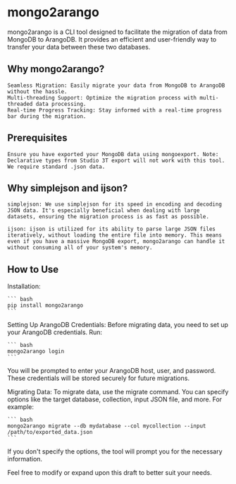 <!-- @format -->

# mongo2arango

mongo2arango is a CLI tool designed to facilitate the migration of data from
MongoDB to ArangoDB. It provides an efficient and user-friendly way to transfer
your data between these two databases.

## Why mongo2arango?

    Seamless Migration: Easily migrate your data from MongoDB to ArangoDB without the hassle.
    Multi-threading Support: Optimize the migration process with multi-threaded data processing.
    Real-time Progress Tracking: Stay informed with a real-time progress bar during the migration.

## Prerequisites

    Ensure you have exported your MongoDB data using mongoexport. Note: Declarative types from Studio 3T export will not work with this tool. We require standard .json data.

## Why simplejson and ijson?

    simplejson: We use simplejson for its speed in encoding and decoding JSON data. It's especially beneficial when dealing with large datasets, ensuring the migration process is as fast as possible.

    ijson: ijson is utilized for its ability to parse large JSON files iteratively, without loading the entire file into memory. This means even if you have a massive MongoDB export, mongo2arango can handle it without consuming all of your system's memory.

## How to Use

Installation:

    ``` bash
    pip install mongo2arango
    ```

Setting Up ArangoDB Credentials: Before migrating data, you need to set up your
ArangoDB credentials. Run:

    ``` bash
    mongo2arango login
    ```

You will be prompted to enter your ArangoDB host, user, and password. These
credentials will be stored securely for future migrations.

Migrating Data: To migrate data, use the migrate command. You can specify
options like the target database, collection, input JSON file, and more. For
example:

    ``` bash
    mongo2arango migrate --db mydatabase --col mycollection --input /path/to/exported_data.json
    ```

If you don't specify the options, the tool will prompt you for the necessary
information.

Feel free to modify or expand upon this draft to better suit your needs.
